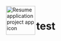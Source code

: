 <img align="left" width="80" height="80" src="https://raw.githubusercontent.com/mbenoukaiss/test/main/icon.svg" alt="Resume application project app icon">

# test
